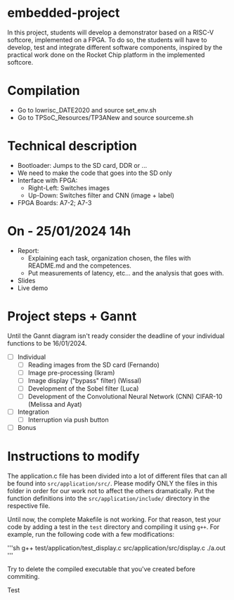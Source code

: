 # embedded-project

In this project, students will develop a demonstrator based on a RISC-V softcore, implemented on a FPGA. To do so, the students will have to develop, test and integrate different software components, inspired by the practical work done on the Rocket Chip platform in the implemented softcore.

# Compilation

- Go to lowrisc_DATE2020 and source set_env.sh
- Go to TPSoC_Resources/TP3ANew and source sourceme.sh

# Technical description

- Bootloader: Jumps to the SD card, DDR or ...
- We need to make the code that goes into the SD only
- Interface with FPGA:
    - Right-Left: Switches images
    - Up-Down: Switches filter and CNN (image + label)
- FPGA Boards: A7-2; A7-3

# On - 25/01/2024 14h

- Report: 
  - Explaining each task, organization chosen, the files with README.md and the competences.
  - Put measurements of latency, etc... and the analysis that goes with. 
- Slides
- Live demo

# Project steps + Gannt

Until the Gannt diagram isn't ready consider the deadline of your individual functions to be 16/01/2024. 

- [ ] Individual
  - [ ] Reading images from the SD card (Fernando)
  - [ ] Image pre-processing (Ikram)
  - [ ] Image display ("bypass" filter) (Wissal) 
  - [ ] Development of the Sobel filter (Luca)
  - [ ] Development of the Convolutional Neural Network (CNN) CIFAR-10 (Melissa and Ayat) 
- [ ] Integration
  - [ ] Interruption via push button 
- [ ] Bonus

 # Instructions to modify

 The application.c file has been divided into a lot of different files that can all be found into `src/application/src/`. Please modify ONLY the files in this folder in order for our work not to affect the others dramatically. Put the function definitions into the `src/application/include/` directory in the respective file. 

 Until now, the complete Makefile is not working. For that reason, test your code by adding a test in the `test` directory and compiling it using `g++`. For example, run the following code with a few modifications:

'''sh
g++ test/application/test_display.c src/application/src/display.c
./a.out
'''

Try to delete the compiled executable that you've created before commiting.

Test